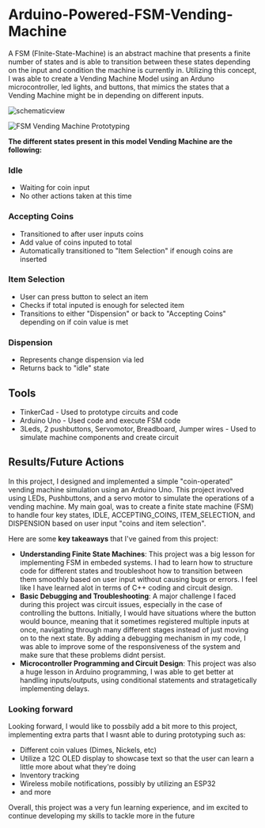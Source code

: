 # Arduino-Powered-FSM-Vending-Machine
A FSM (FInite-State-Machine) is an abstract machine that presents a finite number of states and is able to transition between these states depending on the input and condition the machine is currently in. Utilizing this concept, I was able to create a Vending Machine Model using an Arduno microcontroller, led lights, and buttons, that mimics the states that a Vending Machine might be in depending on different inputs.

![schematicview](https://github.com/user-attachments/assets/723badf9-a469-466d-a9cd-6c5d28eafb58)

![FSM Vending Machine Prototyping](https://github.com/user-attachments/assets/91ce22be-b2a7-4e30-8a19-844096ade839)

__The different states present in this model Vending Machine are the following:__

### Idle 
- Waiting for coin input
- No other actions taken at this time

### Accepting Coins
- Transitioned to after user inputs coins 
- Add value of coins inputed to total
- Automatically transitioned to "Item Selection" if enough coins are inserted

### Item Selection
- User can press button to select an item
- Checks if total inputed is enough for selected item
- Transitions to either "Dispension" or back to "Accepting Coins" depending on if coin value is met

### Dispension
- Represents change dispension via led
- Returns back to "idle" state

## Tools
- TinkerCad - Used to prototype circuits and code
- Arduino Uno - Used code and execute FSM code
- 3Leds, 2 pushbuttons, Servomotor, Breadboard, Jumper wires - Used to simulate machine components and create circuit

## Results/Future Actions
In this project, I designed and implemented a simple "coin-operated" vending machine simulation using an Arduino Uno. This project involved using LEDs, Pushbuttons, and a servo motor to simulate the operations of a vending machine. My main goal, was to create a finite state machine (FSM) to handle four key states, IDLE, ACCEPTING_COINS, ITEM_SELECTION, and DISPENSION based on user input "coins and item selection".

Here are some **key takeaways** that I've gained from this project:

- **Understanding Finite State Machines**: This project was a big lesson for implementing FSM in embeded systems. I had to learn how to structure code for different states and troubleshoot how to transition between them smoothly based on user input without causing bugs or errors. I feel like I have learned alot in terms of C++ coding and circuit design.
- **Basic Debugging and Troubleshooting**: A major challenge I faced during this project was circuit issues, especially in the case of controlling the buttons. Initially, I would have situations where the button would bounce, meaning that it sometimes registered multiple inputs at once, navigating through many different stages instead of just moving on to the next state. By adding a debugging mechanism in my code, I was able to improve some of the responsiveness of the system and make sure that these problems didnt persist.
- **Microcontroller Programming and Circuit Design**: This project was also a huge lesson in Arduino programming, I was able to get better at handling inputs/outputs, using conditional statements and stratagetically implementing delays.

### Looking forward
Looking forward, I would like to possbily add a bit more to this project, implementing extra parts that I wasnt able to during prototyping such as:
- Different coin values (Dimes, Nickels, etc)
- Utilize a 12C OLED display to showcase text so that the user can learn a little more about what they're doing
- Inventory tracking
- Wireless mobile notifications, possibly by utilizing an ESP32
- and more


Overall, this project was a very fun learning experience, and im excited to continue developing my skills to tackle more in the future




